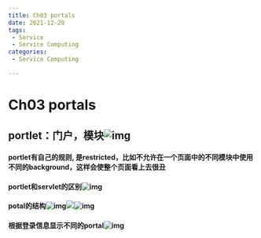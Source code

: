 ```yaml
---
title: Ch03 portals
date: 2021-12-28
tags:
 - Service
 - Service Computing
categories:
 - Service Computing

---
```


# Ch03 portals

## portlet：门户，模块![img](https://markdown-1301334775.cos.eu-frankfurt.myqcloud.com/markdown/9192b1f9-cb19-4cbd-b63e-05a5c4dcca96-14899999.jpg)

#### portlet有自己的规则, 是restricted，比如不允许在一个页面中的不同模块中使用不同的background，这样会使整个页面看上去很丑

#### portlet和servlet的区别![img](https://markdown-1301334775.cos.eu-frankfurt.myqcloud.com/markdown/5990caf1-e355-4429-bc6d-83e36865fbb6-14899999.jpg)

#### potal的结构![img](https://markdown-1301334775.cos.eu-frankfurt.myqcloud.com/markdown/a988004c-74ab-4cd0-904c-00918c251275-14899999.jpg)![](https://markdown-1301334775.cos.eu-frankfurt.myqcloud.com/markdown/a988004c-74ab-4cd0-904c-00918c251275-14899999.jpg)![img](https://markdown-1301334775.cos.eu-frankfurt.myqcloud.com/markdown/97b07463-caa4-48fa-8532-619e2c70a907-14899999.jpg)

#### 根据登录信息显示不同的portal![img](https://markdown-1301334775.cos.eu-frankfurt.myqcloud.com/markdown/e854e8ef-68ed-4f1d-a7db-4faf8302df73-14899999.jpg)